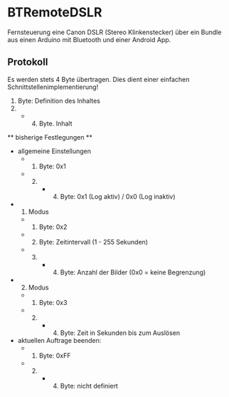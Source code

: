 BTRemoteDSLR
============

Fernsteuerung eine Canon DSLR (Stereo Klinkenstecker) über ein Bundle aus einen Arduino mit Bluetooth und einer Android App.

Protokoll
---------------------------------------------------------------------
Es werden stets 4 Byte übertragen. Dies dient einer einfachen Schnittstellenimplementierung!
1. Byte: Definition des Inhaltes
3. - 4. Byte. Inhalt

** bisherige Festlegungen **
* allgemeine Einstellungen
	- 1. Byte: 0x1
	- 2. - 4. Byte: 0x1 (Log aktiv) / 0x0 (Log inaktiv)
* 1. Modus
	- 1. Byte: 0x2
	- 2. Byte: Zeitintervall (1 - 255 Sekunden)
	- 3. - 4. Byte: Anzahl der Bilder (0x0 = keine Begrenzung)
* 2. Modus
	- 1. Byte: 0x3
	- 2. - 4. Byte: Zeit in Sekunden bis zum Auslösen
* aktuellen Auftrage beenden:
	- 1. Byte: 0xFF
	- 2. - 4. Byte: nicht definiert
